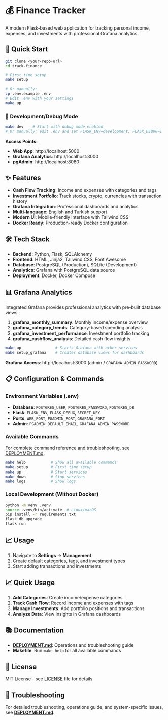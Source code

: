 # 💰 Finance Tracker

A modern Flask-based web application for tracking personal income, expenses, and investments with professional Grafana analytics.

## 🚀 Quick Start

```bash
git clone <your-repo-url>
cd track-finance

# First time setup
make setup

# Or manually:
cp .env.example .env
# Edit .env with your settings
make up
```

### 🔧 Development/Debug Mode

```bash
make dev    # Start with debug mode enabled
# Or manually: edit .env and set FLASK_ENV=development, FLASK_DEBUG=1
```

**Access Points:**
- **Web App**: http://localhost:5000
- **Grafana Analytics**: http://localhost:3000  
- **pgAdmin**: http://localhost:8080

## ✨ Features

- **Cash Flow Tracking**: Income and expenses with categories and tags
- **Investment Portfolio**: Track stocks, crypto, currencies with transaction history
- **Grafana Integration**: Professional dashboards and analytics
- **Multi-language**: English and Turkish support
- **Modern UI**: Mobile-friendly interface with Tailwind CSS
- **Docker Ready**: Production-ready Docker configuration

## 🛠️ Tech Stack

- **Backend**: Python, Flask, SQLAlchemy
- **Frontend**: HTML, Jinja2, Tailwind CSS, Font Awesome
- **Database**: PostgreSQL (Production), SQLite (Development)
- **Analytics**: Grafana with PostgreSQL data source
- **Deployment**: Docker, Docker Compose

## 📊 Grafana Analytics

Integrated Grafana provides professional analytics with pre-built database views:

1. **grafana_monthly_summary**: Monthly income/expense overview
2. **grafana_category_trends**: Category-based spending analysis  
3. **grafana_investment_performance**: Investment portfolio tracking
4. **grafana_cashflow_analysis**: Detailed cash flow insights

```bash
make up               # Starts Grafana with other services
make setup_grafana    # Creates database views for dashboards
```

**Grafana Access**: http://localhost:3000 (admin / `GRAFANA_ADMIN_PASSWORD`)

## 📋 Configuration & Commands

### Environment Variables (.env)
- **Database**: `POSTGRES_USER`, `POSTGRES_PASSWORD`, `POSTGRES_DB`
- **Flask**: `FLASK_ENV`, `FLASK_DEBUG`, `SECRET_KEY`
- **Ports**: `WEB_PORT`, `PGADMIN_PORT`, `GRAFANA_PORT`
- **Admin**: `PGADMIN_DEFAULT_EMAIL`, `GRAFANA_ADMIN_PASSWORD`

### Available Commands
For complete command reference and troubleshooting, see [DEPLOYMENT.md](DEPLOYMENT.md).

```bash
make help           # Show all available commands
make setup          # First time setup
make up             # Start services
make down           # Stop services
make logs           # Show logs
```

### Local Development (Without Docker)
```bash
python -m venv .venv
source .venv/bin/activate  # Linux/macOS
pip install -r requirements.txt
flask db upgrade
flask run
```

## 📈 Usage

1. Navigate to **Settings** → **Management**
2. Create default categories, tags, and investment types
3. Start adding transactions and investments

## 📈 Quick Usage

1. **Add Categories**: Create income/expense categories
2. **Track Cash Flow**: Record income and expenses with tags  
3. **Manage Investments**: Add portfolio positions and transactions
4. **Analyze Data**: View insights in Grafana dashboards

## 📚 Documentation

- **[DEPLOYMENT.md](DEPLOYMENT.md)**: Operations and troubleshooting guide
- **Makefile**: Run `make help` for all available commands

## 📄 License

MIT License - see [LICENSE](LICENSE) file for details.

## 🔧 Troubleshooting

For detailed troubleshooting, operations guide, and system-specific issues, see **[DEPLOYMENT.md](DEPLOYMENT.md)**.
